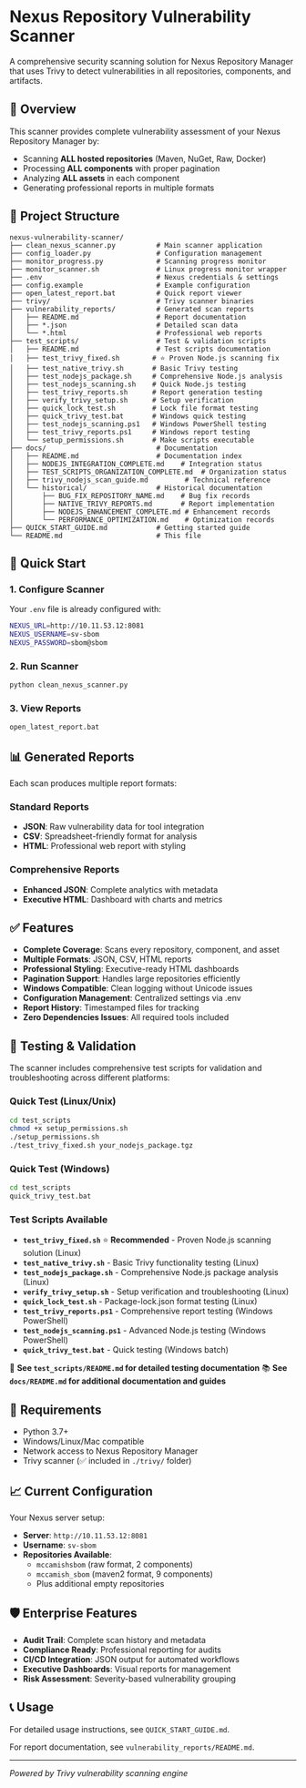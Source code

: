 # Nexus Repository Vulnerability Scanner

A comprehensive security scanning solution for Nexus Repository Manager that uses Trivy to detect vulnerabilities in all repositories, components, and artifacts.

## 🎯 Overview

This scanner provides complete vulnerability assessment of your Nexus Repository Manager by:
- Scanning **ALL hosted repositories** (Maven, NuGet, Raw, Docker)
- Processing **ALL components** with proper pagination
- Analyzing **ALL assets** in each component
- Generating professional reports in multiple formats

## 📁 Project Structure

```
nexus-vulnerability-scanner/
├── clean_nexus_scanner.py          # Main scanner application
├── config_loader.py                # Configuration management
├── monitor_progress.py             # Scanning progress monitor
├── monitor_scanner.sh              # Linux progress monitor wrapper
├── .env                            # Nexus credentials & settings
├── config.example                  # Example configuration
├── open_latest_report.bat          # Quick report viewer
├── trivy/                          # Trivy scanner binaries
├── vulnerability_reports/          # Generated scan reports
│   ├── README.md                   # Report documentation
│   ├── *.json                      # Detailed scan data
│   └── *.html                      # Professional web reports
├── test_scripts/                   # Test & validation scripts
│   ├── README.md                   # Test scripts documentation
│   ├── test_trivy_fixed.sh        # ⭐ Proven Node.js scanning fix
│   ├── test_native_trivy.sh       # Basic Trivy testing
│   ├── test_nodejs_package.sh     # Comprehensive Node.js analysis
│   ├── test_nodejs_scanning.sh    # Quick Node.js testing
│   ├── test_trivy_reports.sh      # Report generation testing
│   ├── verify_trivy_setup.sh      # Setup verification
│   ├── quick_lock_test.sh         # Lock file format testing
│   ├── quick_trivy_test.bat       # Windows quick testing
│   ├── test_nodejs_scanning.ps1   # Windows PowerShell testing
│   ├── test_trivy_reports.ps1     # Windows report testing
│   └── setup_permissions.sh       # Make scripts executable
├── docs/                           # Documentation
│   ├── README.md                   # Documentation index
│   ├── NODEJS_INTEGRATION_COMPLETE.md    # Integration status
│   ├── TEST_SCRIPTS_ORGANIZATION_COMPLETE.md  # Organization status
│   ├── trivy_nodejs_scan_guide.md         # Technical reference
│   └── historical/                 # Historical documentation
│       ├── BUG_FIX_REPOSITORY_NAME.md    # Bug fix records
│       ├── NATIVE_TRIVY_REPORTS.md       # Report implementation
│       ├── NODEJS_ENHANCEMENT_COMPLETE.md # Enhancement records
│       └── PERFORMANCE_OPTIMIZATION.md    # Optimization records
├── QUICK_START_GUIDE.md            # Getting started guide
└── README.md                       # This file
```

## 🚀 Quick Start

### 1. Configure Scanner
Your `.env` file is already configured with:
```bash
NEXUS_URL=http://10.11.53.12:8081
NEXUS_USERNAME=sv-sbom
NEXUS_PASSWORD=sbom@sbom
```

### 2. Run Scanner
```bash
python clean_nexus_scanner.py
```

### 3. View Reports
```bash
open_latest_report.bat
```

## 📊 Generated Reports

Each scan produces multiple report formats:

### Standard Reports
- **JSON**: Raw vulnerability data for tool integration
- **CSV**: Spreadsheet-friendly format for analysis  
- **HTML**: Professional web report with styling

### Comprehensive Reports
- **Enhanced JSON**: Complete analytics with metadata
- **Executive HTML**: Dashboard with charts and metrics

## ✅ Features

- **Complete Coverage**: Scans every repository, component, and asset
- **Multiple Formats**: JSON, CSV, HTML reports
- **Professional Styling**: Executive-ready HTML dashboards
- **Pagination Support**: Handles large repositories efficiently
- **Windows Compatible**: Clean logging without Unicode issues
- **Configuration Management**: Centralized settings via .env
- **Report History**: Timestamped files for tracking
- **Zero Dependencies Issues**: All required tools included

## 🧪 Testing & Validation

The scanner includes comprehensive test scripts for validation and troubleshooting across different platforms:

### Quick Test (Linux/Unix)
```bash
cd test_scripts
chmod +x setup_permissions.sh
./setup_permissions.sh
./test_trivy_fixed.sh your_nodejs_package.tgz
```

### Quick Test (Windows)
```cmd
cd test_scripts
quick_trivy_test.bat
```

### Test Scripts Available
- **`test_trivy_fixed.sh`** ⭐ **Recommended** - Proven Node.js scanning solution (Linux)
- **`test_native_trivy.sh`** - Basic Trivy functionality testing (Linux)
- **`test_nodejs_package.sh`** - Comprehensive Node.js package analysis (Linux)
- **`verify_trivy_setup.sh`** - Setup verification and troubleshooting (Linux)
- **`quick_lock_test.sh`** - Package-lock.json format testing (Linux)
- **`test_trivy_reports.ps1`** - Comprehensive report testing (Windows PowerShell)
- **`test_nodejs_scanning.ps1`** - Advanced Node.js testing (Windows PowerShell)
- **`quick_trivy_test.bat`** - Quick testing (Windows batch)

📖 **See `test_scripts/README.md` for detailed testing documentation**
📚 **See `docs/README.md` for additional documentation and guides**

## 🔧 Requirements

- Python 3.7+
- Windows/Linux/Mac compatible
- Network access to Nexus Repository Manager
- Trivy scanner (✅ included in `./trivy/` folder)

## 📈 Current Configuration

Your Nexus server setup:
- **Server**: `http://10.11.53.12:8081`
- **Username**: `sv-sbom` 
- **Repositories Available**: 
  - `mccamishsbom` (raw format, 2 components)
  - `mccamish_sbom` (maven2 format, 9 components)
  - Plus additional empty repositories

## 🛡️ Enterprise Features

- **Audit Trail**: Complete scan history and metadata
- **Compliance Ready**: Professional reporting for audits
- **CI/CD Integration**: JSON output for automated workflows
- **Executive Dashboards**: Visual reports for management
- **Risk Assessment**: Severity-based vulnerability grouping

## 📞 Usage

For detailed usage instructions, see `QUICK_START_GUIDE.md`.

For report documentation, see `vulnerability_reports/README.md`.

---

*Powered by Trivy vulnerability scanning engine*